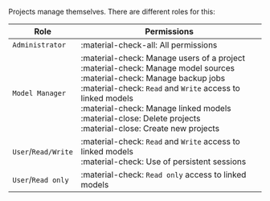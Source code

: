 <!--
 ~ SPDX-FileCopyrightText: Copyright DB Netz AG and the capella-collab-manager contributors
 ~ SPDX-License-Identifier: Apache-2.0
 -->

Projects manage themselves. There are different roles for this:

| Role                  | Permissions                          |
| --------------------- | ------------------------------------ |
| `Administrator`       | :material-check-all: All permissions  |
| `Model Manager`     | :material-check: Manage users of a project <br> :material-check: Manage model sources <br> :material-check: Manage backup jobs <br> :material-check: `Read` and `Write` access to linked models <br> :material-check: Manage linked models <br> :material-close: Delete projects <br> :material-close: Create new projects |
| `User`/`Read/Write`   | :material-check: `Read` and `Write` access to linked models <br> :material-check: Use of persistent sessions |
| `User`/`Read only`    | :material-check: `Read only` access to linked models |
